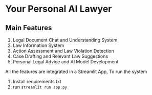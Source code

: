 # Your Personal AI Lawyer

## Main Features
1. Legal Document Chat and Understanding System
2. Law Information System
3. Action Assessment and Law Violation Detection
4. Case Drafting and Relevant Law Suggestions
5. Personal Legal Advice and AI Model Development

All the features are integrated in a Streamlit App,
To run the system
1. Install requirements.txt
2. run `streamlit run app.py`
